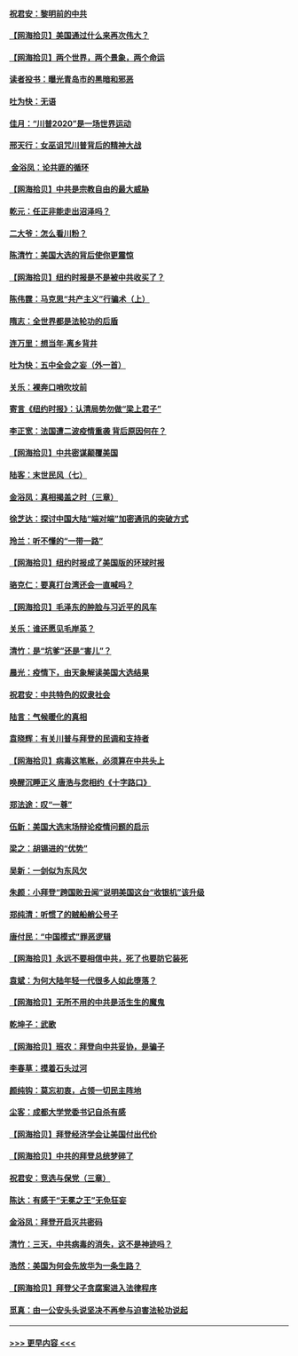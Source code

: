 #### [祝君安：黎明前的中共](../pages/nsc993/n12524071.md?t=11042251) 
#### [【网海拾贝】美国通过什么来再次伟大？](../pages/nsc993/n12523844.md?t=11042251) 
#### [【网海拾贝】两个世界，两个景象，两个命运](../pages/nsc993/n12521419.md?t=11042251) 
#### [读者投书：曝光青岛市的黑暗和邪恶](../pages/nsc993/n12520988.md?t=11042251) 
#### [吐为快：无语](../pages/nsc993/n12518588.md?t=11042251) 
#### [佳月：“川普2020”是一场世界运动](../pages/nsc993/n12518581.md?t=11042251) 
#### [邢天行：女巫诅咒川普背后的精神大战](../pages/nsc993/n12517257.md?t=11042251) 
#### [ 金浴凤：论共匪的循环](../pages/nsc993/n12517133.md?t=11042251) 
#### [【网海拾贝】中共是宗教自由的最大威胁](../pages/nsc993/n12516879.md?t=11042251) 
#### [乾元：任正非能走出沼泽吗？](../pages/nsc993/n12515831.md?t=11042251) 
#### [二大爷：怎么看川粉？](../pages/nsc993/n12515820.md?t=11042251) 
#### [陈清竹：美国大选的背后使你更震惊](../pages/nsc993/n12515589.md?t=11042251) 
#### [【网海拾贝】纽约时报是不是被中共收买了？](../pages/nsc993/n12515122.md?t=11042251) 
#### [陈伟霆：马克思“共产主义”行骗术（上）](../pages/nsc993/n12510217.md?t=11042251) 
#### [隋志：全世界都是法轮功的后盾](../pages/nsc993/n12510636.md?t=11042251) 
#### [连万里：想当年‧离乡背井](../pages/nsc993/n12510623.md?t=11042251) 
#### [吐为快：五中全会之妄（外一首）](../pages/nsc993/n12510470.md?t=11042251) 
#### [关乐：裸奔口哨吹坟前](../pages/nsc993/n12510403.md?t=11042251) 
#### [寄言《纽约时报》：认清局势勿做“梁上君子”](../pages/nsc993/n12510042.md?t=11042251) 
#### [李正宽：法国遭二波疫情重袭 背后原因何在？](../pages/nsc993/n12509971.md?t=11042251) 
#### [【网海拾贝】中共密谋颠覆美国](../pages/nsc993/n12509816.md?t=11042251) 
#### [陆客：末世民风（七）](../pages/nsc993/n12507822.md?t=11042251) 
#### [金浴凤：真相揭盖之时（三章）](../pages/nsc993/n12507804.md?t=11042251) 
#### [徐芝达：探讨中国大陆“端对端”加密通讯的突破方式](../pages/nsc993/n12507682.md?t=11042251) 
#### [玲兰：听不懂的“一带一路”](../pages/nsc993/n12507669.md?t=11042251) 
#### [【网海拾贝】纽约时报成了美国版的环球时报](../pages/nsc993/n12507053.md?t=11042251) 
#### [骆克仁：要真打台湾还会一直喊吗？](../pages/nsc993/n12506843.md?t=11042251) 
#### [【网海拾贝】毛泽东的肿脸与习近平的风车](../pages/nsc993/n12504537.md?t=11042251) 
#### [关乐：谁还愿见毛岸英？](../pages/nsc993/n12503866.md?t=11042251) 
#### [清竹：是“坑爹”还是“害儿”？](../pages/nsc993/n12503034.md?t=11042251) 
#### [晨光：疫情下，由天象解读美国大选结果](../pages/nsc993/n12502536.md?t=11042251) 
#### [祝君安：中共特色的奴隶社会](../pages/nsc993/n12501529.md?t=11042251) 
#### [陆言：气候暖化的真相](../pages/nsc993/n12501183.md?t=11042251) 
#### [袁晓辉：有关川普与拜登的民调和支持者](../pages/nsc993/n12500433.md?t=11042251) 
#### [【网海拾贝】病毒这笔账，必须算在中共头上](../pages/nsc993/n12500320.md?t=11042251) 
#### [唤醒沉睡正义 唐浩与您相约《十字路口》](../pages/nsc993/n12497980.md?t=11042251) 
#### [郑法途：叹“一尊”](../pages/nsc993/n12498837.md?t=11042251) 
#### [伍新：美国大选末场辩论疫情问题的启示](../pages/nsc993/n12498829.md?t=11042251) 
#### [梁之：胡锡进的“优势”](../pages/nsc993/n12498780.md?t=11042251) 
#### [吴新：一剑似为东风欠](../pages/nsc993/n12498772.md?t=11042251) 
#### [朱颜：小拜登“跨国败丑闻”说明美国这台“收银机”该升级](../pages/nsc993/n12498731.md?t=11042251) 
#### [郑纯清：听惯了的贼船艄公号子](../pages/nsc993/n12498721.md?t=11042251) 
#### [唐付民：“中国模式”罪恶逻辑](../pages/nsc993/n12498310.md?t=11042251) 
#### [【网海拾贝】永远不要相信中共，死了也要防它装死](../pages/nsc993/n12498162.md?t=11042251) 
#### [袁斌：为何大陆年轻一代很多人如此堕落？](../pages/nsc993/n12495696.md?t=11042251) 
#### [【网海拾贝】无所不用的中共是活生生的魔鬼](../pages/nsc993/n12495621.md?t=11042251) 
#### [乾坤子：武歌](../pages/nsc993/n12493391.md?t=11042251) 
#### [【网海拾贝】班农：拜登向中共妥协，是骗子](../pages/nsc993/n12492877.md?t=11042251) 
#### [李春草：摸着石头过河](../pages/nsc993/n12491121.md?t=11042251) 
#### [颜纯钩：莫忘初衷，占领一切民主阵地](../pages/nsc993/n12490965.md?t=11042251) 
#### [尘客：成都大学党委书记自杀有感](../pages/nsc993/n12490950.md?t=11042251) 
#### [【网海拾贝】拜登经济学会让美国付出代价](../pages/nsc993/n12489662.md?t=11042251) 
#### [【网海拾贝】中共的拜登总统梦碎了](../pages/nsc993/n12487896.md?t=11042251) 
#### [祝君安：竞选与保党（三章）](../pages/nsc993/n12487258.md?t=11042251) 
#### [陈达：有感于“无冕之王”无免狂妄](../pages/nsc993/n12485133.md?t=11042251) 
#### [金浴凤：拜登开启灭共密码](../pages/nsc993/n12485125.md?t=11042251) 
#### [清竹：三天，中共病毒的消失，这不是神迹吗？](../pages/nsc993/n12485027.md?t=11042251) 
#### [浩然：美国为何会先放华为一条生路？](../pages/nsc993/n12484997.md?t=11042251) 
#### [【网海拾贝】拜登父子贪腐案进入法律程序](../pages/nsc993/n12484957.md?t=11042251) 
#### [觅真：由一公安头头说坚决不再参与迫害法轮功说起](../pages/nsc993/n12484212.md?t=11042251) 

----
#### [ >>> 更早内容 <<< ](../indexes/nsc993-earlier.md)
